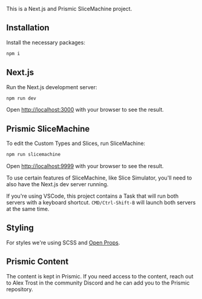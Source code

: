 This is a Next.js and Prismic SliceMachine project.

## Installation

Install the necessary packages:

```bash
npm i
```

## Next.js

Run the Next.js development server:

```bash
npm run dev
```

Open [http://localhost:3000](http://localhost:3000) with your browser to see the result.

## Prismic SliceMachine

To edit the Custom Types and Slices, run SliceMachine:

```bash
npm run slicemachine
```

Open [http://localhost:9999](http://localhost:9999) with your browser to see the result.

To use certain features of SliceMachine, like Slice Simulator, you'll need to also have the Next.js dev server running.

If you're using VSCode, this project contains a Task that will run both servers with a keyboard shortcut. `CMD/Ctrl-Shift-B` will launch both servers at the same time.

## Styling

For styles we're using SCSS and [Open Props](https://open-props.style/).

## Prismic Content

The content is kept in Prismic. If you need access to the content, reach out to Alex Trost in the community Discord and he can add you to the Prismic repository.
